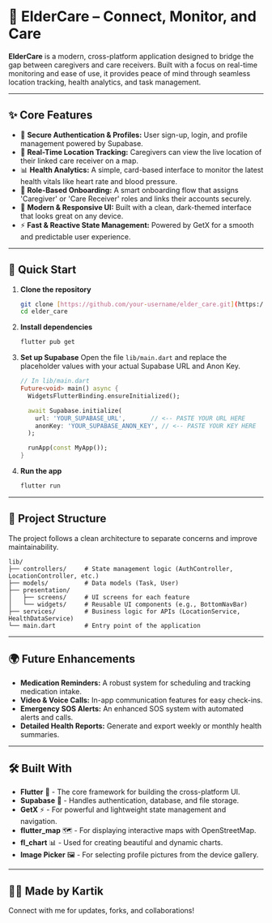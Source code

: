 # 💙 ElderCare – Connect, Monitor, and Care

**ElderCare** is a modern, cross-platform application designed to bridge the gap between caregivers and care receivers. Built with a focus on real-time monitoring and ease of use, it provides peace of mind through seamless location tracking, health analytics, and task management.

---
## ✨ Core Features


* 🔐 **Secure Authentication & Profiles:** User sign-up, login, and profile management powered by Supabase.
* 📍 **Real-Time Location Tracking:** Caregivers can view the live location of their linked care receiver on a map.
* 📊 **Health Analytics:** A simple, card-based interface to monitor the latest health vitals like heart rate and blood pressure.
* 🚀 **Role-Based Onboarding:** A smart onboarding flow that assigns 'Caregiver' or 'Care Receiver' roles and links their accounts securely.
* 📱 **Modern & Responsive UI:** Built with a clean, dark-themed interface that looks great on any device.
* ⚡ **Fast & Reactive State Management:** Powered by GetX for a smooth and predictable user experience.

---


## 📲 Quick Start

1.  **Clone the repository**

    ```bash
    git clone [https://github.com/your-username/elder_care.git](https://github.com/your-username/elder_care.git)
    cd elder_care
    ```

2.  **Install dependencies**

    ```bash
    flutter pub get
    ```

3.  **Set up Supabase**
    Open the file `lib/main.dart` and replace the placeholder values with your actual Supabase URL and Anon Key.

    ```dart
    // In lib/main.dart
    Future<void> main() async {
      WidgetsFlutterBinding.ensureInitialized();

      await Supabase.initialize(
        url: 'YOUR_SUPABASE_URL',       // <-- PASTE YOUR URL HERE
        anonKey: 'YOUR_SUPABASE_ANON_KEY', // <-- PASTE YOUR KEY HERE
      );

      runApp(const MyApp());
    }
    ```

4.  **Run the app**

    ```bash
    flutter run
    ```

---

## 📂 Project Structure

The project follows a clean architecture to separate concerns and improve maintainability.

```
lib/
├── controllers/     # State management logic (AuthController, LocationController, etc.)
├── models/          # Data models (Task, User)
├── presentation/
│   ├── screens/     # UI screens for each feature
│   └── widgets/     # Reusable UI components (e.g., BottomNavBar)
├── services/        # Business logic for APIs (LocationService, HealthDataService)
└── main.dart        # Entry point of the application
```

---

## 🌍 Future Enhancements

* **Medication Reminders:** A robust system for scheduling and tracking medication intake.
* **Video & Voice Calls:** In-app communication features for easy check-ins.
* **Emergency SOS Alerts:** An enhanced SOS system with automated alerts and calls.
* **Detailed Health Reports:** Generate and export weekly or monthly health summaries.

---

## 🛠️ Built With

* **Flutter** 💙 - The core framework for building the cross-platform UI.
* **Supabase** 🔐 - Handles authentication, database, and file storage.
* **GetX** ⚡ - For powerful and lightweight state management and navigation.
* **flutter_map** 🗺️ - For displaying interactive maps with OpenStreetMap.
* **fl_chart** 📊 - Used for creating beautiful and dynamic charts.
* **Image Picker** 🖼️ - For selecting profile pictures from the device gallery.

---

## 👨‍💻 Made by Kartik

Connect with me for updates, forks, and collaborations!
